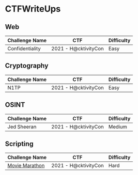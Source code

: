 # CTFWriteUps


## Web
|      Challenge Name        |               CTF               | Difficulty        |
|----------------------------|---------------------------------|-------------------|
| Confidentiality            | 2021 - H@cktivityCon            | Easy              |


## Cryptography

|      Challenge Name        |               CTF               | Difficulty        |
|----------------------------|---------------------------------|-------------------|
| N1TP                       | 2021 - H@cktivityCon            | Easy              |


## OSINT
|      Challenge Name        |               CTF               | Difficulty        |
|----------------------------|---------------------------------|-------------------|
| Jed Sheeran                | 2021 - H@cktivityCon            | Medium            |


## Scripting
|      Challenge Name                                                  |               CTF               | Difficulty        |
|----------------------------------------------------------------------|---------------------------------|-------------------|
| [Movie Marathon](./2021-09-H@cktivityCon/Movie-Marathon)             | 2021 - H@cktivityCon            | Hard              |
